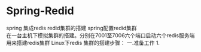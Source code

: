 # Spring-Redid
spring 集成redis redid集群的搭建  spring配置redid集群  
在一台主机下模拟集群的搭建。分别在7001至7006六个端口启动六个redis服务端用来搭建redis集群
Linux下redis 集群的搭建步骤：
一.准备工作
1.
